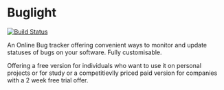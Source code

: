 # Buglight

[![Build Status](https://travis-ci.org/geminerald/buglight.svg?branch=master)](https://travis-ci.org/geminerald/buglight)

An Online Bug tracker offering convenient ways to monitor and update statuses of bugs on your software. Fully customisable. 

Offering a free version for individuals who want to use it on personal projects or for study or a competitievlly priced paid version for companies with a 2 week free trial offer.

